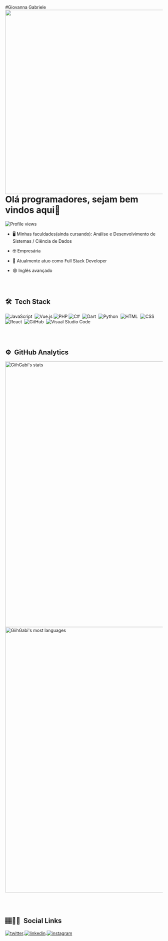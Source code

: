 #Giovanna Gabriele
<img align="right" height="590em" src="https://raw.githubusercontent.com/gist/GiihGabi/b4463646f6539a63401d4ca511c234ce/raw/41c3d77d32e2f3881ad778dfca31256ef9c11931/gitcard.svg"/>
<h1 align="left">Olá programadores, sejam bem vindos aqui💖</h1>
<p align="left"> <img src="https://komarev.com/ghpvc/?username=GiihGabi&color=yellow" alt="Profile views" /> </p>


- 🖥️  Minhas faculdades(ainda cursando): Análise e Desenvolvimento de Sistemas / Ciência de Dados

- 🤓 Empresária

- 🌱 Atualmente atuo como Full Stack Developer

- 😄 Inglês avançado


<br><br>

## 🛠 &nbsp;Tech Stack

![JavaScript](https://img.shields.io/badge/-JavaScript-05122A?style=flat&logo=javascript)&nbsp;
![Vue.js](https://img.shields.io/badge/Vue.js-35495E?style=flat&logo=vue.js)
![PHP](https://img.shields.io/badge/php-%23777BB4.svg?style=flat&logo=php&logoColor=white)
![C#](https://img.shields.io/badge/c%23-%23239120.svg?style=flat&logo=c-sharp)&nbsp;
![Dart](https://img.shields.io/badge/dart-%230175C2.svg?style=flat&logo=dart)&nbsp;
![Python](https://img.shields.io/badge/Python-14354C?style=flat&logo=Python)&nbsp;
![HTML](https://img.shields.io/badge/-HTML-05122A?style=flat&logo=HTML5)&nbsp;
![CSS](https://img.shields.io/badge/-CSS-05122A?style=flat&logo=CSS3&logoColor=1572B6)&nbsp;
![React](https://img.shields.io/badge/-React-05122A?style=flat&logo=react)&nbsp;
![GitHub](https://img.shields.io/badge/-GitHub-05122A?style=flat&logo=github)&nbsp;
![Visual Studio Code](https://img.shields.io/badge/-Visual%20Studio%20Code-05122A?style=flat&logo=visual-studio-code&logoColor=007ACC)&nbsp;

<br><br>

## ⚙️ &nbsp;GitHub Analytics

<p align="left">
<img width="850em" src="https://github-readme-stats.vercel.app/api?username=GiihGabi&show_icons=true&theme=jolly" alt="GiihGabi's stats"/>
<img width="850em" src="https://github-readme-stats.vercel.app/api/top-langs/?username=GiihGabi&layout=compact&theme=jolly" alt="GiihGabi's most languages"/>
</p>

<br><br>

<!--![Snake animation](https://github.com/GiihGabi/GiihGabi/blob/output/github-contribution-grid-snake.svg)-->

## 🏽‍👧🏿 &nbsp;Social Links

<a href="https://twitter.com/GabGiih" target="_blank">
  <img align="center" src="https://img.shields.io/badge/-GabGiih-05122A?style=flat&logo=twitter" alt="twitter"/>  
</a>
<a href="https://linkedin.com/in/giovanna-gabriele-979637234" target="_blank">
  <img align="center" src="https://img.shields.io/badge/-GiovannaGabriele-05122A?style=flat&logo=linkedin" alt="linkedin"/>
</a>
<a href="https://instagram.com/giih_gab" target="_blank">
 <img align="center" src="https://img.shields.io/badge/-GiovannaGabriele-05122A?style=flat&logo=instagram" alt="instagram"/>
</a>


